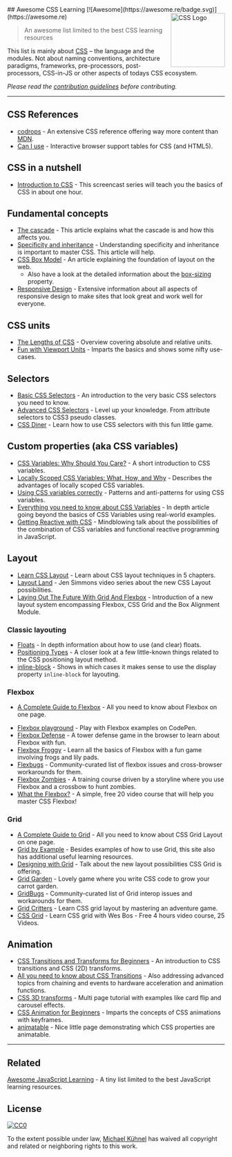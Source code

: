 <div class="github-widget" data-repo="micromata/awesome-css-learning"></div>
<script async src="https://pagead2.googlesyndication.com/pagead/js/adsbygoogle.js"></script><ins class="adsbygoogle" style="display:block" data-ad-client="ca-pub-6890694312814945" data-ad-slot="5473692530" data-ad-format="auto"  data-full-width-responsive="true"></ins><script>(adsbygoogle = window.adsbygoogle || []).push({});</script>
## Awesome CSS Learning [![Awesome](https://awesome.re/badge.svg)](https://awesome.re) <a href="https://developer.mozilla.org/docs/Web/CSS"><img src="https://upload.wikimedia.org/wikipedia/commons/d/d5/CSS3_logo_and_wordmark.svg" width="125" align="right" alt="CSS Logo"></a>

> An awesome list limited to the best CSS learning resources

This list is mainly about [CSS](https://developer.mozilla.org/docs/Web/CSS) – the language and the modules. Not about naming conventions, architecture paradigms, frameworks, pre-processors, post-processors, CSS-in-JS or other aspects of todays CSS ecosystem.

*Please read the [contribution guidelines](https://github.com/micromata/awesome-css-learning/blob/master/./contributing.md) before contributing.*



---

## CSS References

- [codrops](https://tympanus.net/codrops/css_reference/) - An extensive CSS reference offering way more content than [MDN](https://developer.mozilla.org/en-US/docs/Web/CSS/Reference).
- [Can I use](https://caniuse.com) - Interactive browser support tables for CSS (and HTML5).

## CSS in a nutshell

- [Introduction to CSS](https://scrimba.com/g/gintrotocss) - This screencast series will teach you the basics of CSS in about one hour.

## Fundamental concepts

- [The cascade](https://developer.mozilla.org/en-US/docs/Web/CSS/Cascade) - This article explains what the cascade is and how this affects you.
- [Specificity and inheritance](https://www.smashingmagazine.com/2010/04/css-specificity-and-inheritance/) - Understanding specificity and inheritance is important to master CSS. This article will help.
- [CSS Box Model](https://developer.mozilla.org/en-US/docs/Learn/CSS/Introduction_to_CSS/Box_model) - An article explaining the foundation of layout on the web.
  - Also have a look at the detailed information about the [box-sizing](https://css-tricks.com/box-sizing/) property.
- [Responsive Design](https://web.dev/learn/design/) - Extensive information about all aspects of responsive design to make sites that look great and work well for everyone.

## CSS units

- [The Lengths of CSS](https://css-tricks.com/the-lengths-of-css/) - Overview covering absolute and relative units.
- [Fun with Viewport Units](https://css-tricks.com/fun-viewport-units/) - Imparts the basics and shows some nifty use-cases.

## Selectors

- [Basic CSS Selectors](https://www.sitepoint.com/css-selectors/) - An introduction to the very basic CSS selectors you need to know.
- [Advanced CSS Selectors](https://www.smashingmagazine.com/2009/08/taming-advanced-css-selectors/) - Level up your knowledge. From attribute selectors to CSS3 pseudo classes.
- [CSS Diner](https://flukeout.github.io) - Learn how to use CSS selectors with this fun little game.

## Custom properties (aka CSS variables)

- [CSS Variables: Why Should You Care?](https://developers.google.com/web/updates/2016/02/css-variables-why-should-you-care) - A short introduction to CSS variables.
- [Locally Scoped CSS Variables: What, How, and Why](https://una.im/local-css-vars/) - Describes the advantages of locally scoped CSS variables.
- [Using CSS variables correctly](https://www.madebymike.com.au/writing/using-css-variables/) - Patterns and anti-patterns for using CSS variables.
- [Everything you need to know about CSS Variables](https://medium.freecodecamp.org/everything-you-need-to-know-about-css-variables-c74d922ea855) - In depth article going beyond the basics of CSS Variables using real-world examples.
- [Getting Reactive with CSS](https://www.youtube.com/watch?v=4IRPxCMAIfA) - Mindblowing talk about the possibilities of the combination of CSS variables and functional reactive programming in JavaScript.

## Layout

- [Learn CSS Layout](http://book.mixu.net/css) - Learn about CSS layout techniques in 5 chapters.
- [Layout Land](https://www.youtube.com/channel/UC7TizprGknbDalbHplROtag) - Jen Simmons video series about the new CSS Layout possibilities.
- [Laying Out The Future With Grid And Flexbox](https://www.youtube.com/watch?v=hj355PRbwSQ) - Introduction of a new layout system encompassing Flexbox, CSS Grid and the Box Alignment Module.

### Classic layouting

- [Floats](https://tympanus.net/codrops/css_reference/float/) - In depth information about how to use (and clear) floats.
- [Positioning Types](https://scotch.io/bar-talk/5-things-you-might-not-know-about-the-css-positioning-types) - A closer look at a few little-known things related to the CSS positioning layout method.
- [inline-block](https://iamsteve.me/blog/entry/inline_block) - Shows in which cases it makes sense to use the display property `inline-block` for layouting.

### Flexbox

- [A Complete Guide to Flexbox](https://css-tricks.com/snippets/css/a-guide-to-flexbox/) - All you need to know about Flexbox on one page.
<!--lint ignore no-dead-urls-->
- [Flexbox playground](https://codepen.io/enxaneta/full/adLPwv) - Play with Flexbox examples on CodePen.
- [Flexbox Defense](http://www.flexboxdefense.com) - A tower defense game in the browser to learn about Flexbox with fun.
- [Flexbox Froggy](https://flexboxfroggy.com) - Learn all the basics of Flexbox with a fun game involving frogs and lily pads.
- [Flexbugs](https://github.com/philipwalton/flexbugs) - Community-curated list of flexbox issues and cross-browser workarounds for them.
- [Flexbox Zombies](https://flexboxzombies.com) - A training course driven by a storyline where you use Flexbox and a crossbow to hunt zombies.
- [What the Flexbox?](https://flexbox.io/) - A simple, free 20 video course that will help you master CSS Flexbox!

### Grid

- [A Complete Guide to Grid](https://css-tricks.com/snippets/css/complete-guide-grid/) - All you need to know about CSS Grid Layout on one page.
- [Grid by Example](https://gridbyexample.com) - Besides examples of how to use Grid, this site also has additional useful learning resources.
- [Designing with Grid](https://talks.jensimmons.com/J5VRbA/designing-with-grid) - Talk about the new layout possibilities CSS Grid is offering.
- [Grid Garden](https://cssgridgarden.com) - Lovely game where you write CSS code to grow your carrot garden.
- [GridBugs](https://github.com/rachelandrew/gridbugs) - Community-curated list of Grid interop issues and workarounds for them.
- [Grid Critters](https://www.gridcritters.com) - Learn CSS grid layout by mastering an adventure game.
- [CSS Grid](https://cssgrid.io) - Learn CSS grid with Wes Bos - Free 4 hours video course, 25 Videos.

## Animation

- [CSS Transitions and Transforms for Beginners](https://robots.thoughtbot.com/transitions-and-transforms) - An introduction to CSS transitions and CSS (2D) transforms.
- [All you need to know about CSS Transitions](https://blog.alexmaccaw.com/all-you-need-to-know-about-css-transitions/) - Also addressing advanced topics from chaining and events to hardware acceleration and animation functions.
- [CSS 3D transforms](https://3dtransforms.desandro.com) - Multi page tutorial with examples like card flip and carousel effects.
- [CSS Animation for Beginners](https://robots.thoughtbot.com/css-animation-for-beginners) - Imparts the concepts of CSS animations with keyframes.
- [animatable](http://leaverou.github.io/animatable/) - Nice little page demonstrating which CSS properties are animatable. 

---

## Related

[Awesome JavaScript Learning](https://github.com/micromata/awesome-javascript-learning) - A tiny list limited to the best JavaScript learning resources.

## License

[![CC0](http://mirrors.creativecommons.org/presskit/buttons/88x31/svg/cc-zero.svg)](https://creativecommons.org/publicdomain/zero/1.0/)

To the extent possible under law, [Michael Kühnel](http://micromata.de) has waived all copyright and related or neighboring rights to this work.